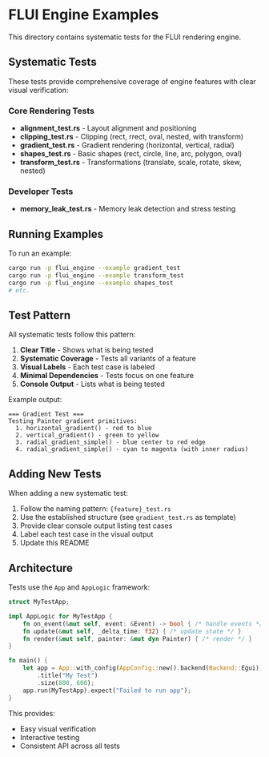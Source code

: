 # FLUI Engine Examples

This directory contains systematic tests for the FLUI rendering engine.

## Systematic Tests

These tests provide comprehensive coverage of engine features with clear visual verification:

### Core Rendering Tests
- **alignment_test.rs** - Layout alignment and positioning
- **clipping_test.rs** - Clipping (rect, rrect, oval, nested, with transform)
- **gradient_test.rs** - Gradient rendering (horizontal, vertical, radial)
- **shapes_test.rs** - Basic shapes (rect, circle, line, arc, polygon, oval)
- **transform_test.rs** - Transformations (translate, scale, rotate, skew, nested)

### Developer Tests
- **memory_leak_test.rs** - Memory leak detection and stress testing

## Running Examples

To run an example:

```bash
cargo run -p flui_engine --example gradient_test
cargo run -p flui_engine --example transform_test
cargo run -p flui_engine --example shapes_test
# etc.
```

## Test Pattern

All systematic tests follow this pattern:

1. **Clear Title** - Shows what is being tested
2. **Systematic Coverage** - Tests all variants of a feature
3. **Visual Labels** - Each test case is labeled
4. **Minimal Dependencies** - Tests focus on one feature
5. **Console Output** - Lists what is being tested

Example output:
```
=== Gradient Test ===
Testing Painter gradient primitives:
  1. horizontal_gradient() - red to blue
  2. vertical_gradient() - green to yellow
  3. radial_gradient_simple() - blue center to red edge
  4. radial_gradient_simple() - cyan to magenta (with inner radius)
```

## Adding New Tests

When adding a new systematic test:

1. Follow the naming pattern: `{feature}_test.rs`
2. Use the established structure (see `gradient_test.rs` as template)
3. Provide clear console output listing test cases
4. Label each test case in the visual output
5. Update this README

## Architecture

Tests use the `App` and `AppLogic` framework:

```rust
struct MyTestApp;

impl AppLogic for MyTestApp {
    fn on_event(&mut self, event: &Event) -> bool { /* handle events */ }
    fn update(&mut self, _delta_time: f32) { /* update state */ }
    fn render(&mut self, painter: &mut dyn Painter) { /* render */ }
}

fn main() {
    let app = App::with_config(AppConfig::new().backend(Backend::Egui))
        .title("My Test")
        .size(800, 600);
    app.run(MyTestApp).expect("Failed to run app");
}
```

This provides:
- Easy visual verification
- Interactive testing
- Consistent API across all tests
